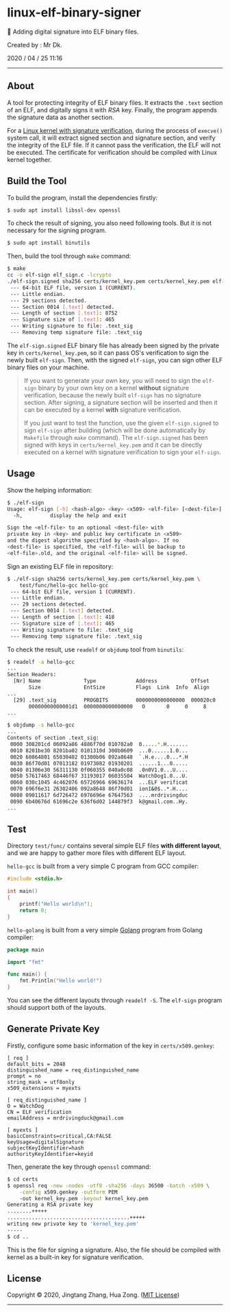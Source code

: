 # linux-elf-binary-signer

🐧 Adding digital signature into ELF binary files.

Created by : Mr Dk.

2020 / 04 / 25 11:16

---

## About

A tool for protecting integrity of ELF binary files. It extracts the `.text` section of an ELF, and digitally signs it with *RSA* key. Finally, the program appends the signature data as another section.

For a [Linux kernel with signature verification](https://github.com/mrdrivingduck/linux-kernel-elf-sig-verify), during the process of `execve()` system call, it will extract signed section and signature section, and verify the integrity of the ELF file. If it cannot pass the verification, the ELF will not be executed. The certificate for verification should be compiled with Linux kernel together.

## Build the Tool

To build the program, install the dependencies firstly:

```bash
$ sudo apt install libssl-dev openssl
```

To check the result of signing, you also need following tools. But it is not necessary for the signing program.

```bash
$ sudo apt install binutils
```

Then, build the tool through `make` command:

```bash
$ make
cc -o elf-sign elf_sign.c -lcrypto
./elf-sign.signed sha256 certs/kernel_key.pem certs/kernel_key.pem elf-sign
 --- 64-bit ELF file, version 1 (CURRENT).
 --- Little endian.
 --- 29 sections detected.
 --- Section 0014 [.text] detected.
 --- Length of section [.text]: 8752
 --- Signature size of [.text]: 465
 --- Writing signature to file: .text_sig
 --- Removing temp signature file: .text_sig
```

The `elf-sign.signed` ELF binary file has already been signed by the private key in `certs/kernel_key.pem`, so it can pass OS's verification to sign the newly built `elf-sign`. Then, with the signed `elf-sign`, you can sign other ELF binary files on your machine.

> If you want to generate your own key, you will need to sign the `elf-sign` binary by your own key on a kernel **without** signature verification, because the newly built `elf-sign` has no signature section. After signing, a signature section will be inserted and then it can be executed by a kernel **with** signature verification.
>
> If you just want to test the function, use the given `elf-sign.signed` to sign `elf-sign` after building (which will be done automatically by `Makefile` through `make` command). The `elf-sign.signed` has been signed with keys in `certs/kernel_key.pem` and it can be directly executed on a kernel with signature verification to sign your `elf-sign`.

## Usage

Show the helping information:

```bash
$ ./elf-sign
Usage: elf-sign [-h] <hash-algo> <key> <x509> <elf-file> [<dest-file>]
  -h,         display the help and exit

Sign the <elf-file> to an optional <dest-file> with
private key in <key> and public key certificate in <x509>
and the digest algorithm specified by <hash-algo>. If no 
<dest-file> is specified, the <elf-file> will be backup to 
<elf-file>.old, and the original <elf-file> will be signed.
```

Sign an existing ELF file in repository:

```bash
$ ./elf-sign sha256 certs/kernel_key.pem certs/kernel_key.pem \
    test/func/hello-gcc hello-gcc
 --- 64-bit ELF file, version 1 (CURRENT).
 --- Little endian.
 --- 29 sections detected.
 --- Section 0014 [.text] detected.
 --- Length of section [.text]: 418
 --- Signature size of [.text]: 465
 --- Writing signature to file: .text_sig
 --- Removing temp signature file: .text_sig
```

To check the result, use `readelf` or `objdump` tool from `binutils`:

```bash
$ readelf -a hello-gcc
...
Section Headers:
  [Nr] Name              Type             Address           Offset
       Size              EntSize          Flags  Link  Info  Align
...
  [29] .text_sig         PROGBITS         0000000000000000  000020c0
       00000000000001d1  0000000000000000   O       0     0     8
...
```

```bash
$ objdump -s hello-gcc
...
Contents of section .text_sig:
 0000 308201cd 06092a86 4886f70d 010702a0  0.....*.H.......
 0010 8201be30 8201ba02 0101310d 300b0609  ...0......1.0...
 0020 60864801 65030402 01300b06 092a8648  `.H.e....0...*.H
 0030 86f70d01 07013182 01973082 01930201  ......1...0.....
 0040 01306e30 56311130 0f060355 040a0c08  .0n0V1.0...U....
 0050 57617463 68446f67 31193017 06035504  WatchDog1.0...U.
 0060 030c1045 4c462076 65726966 69636174  ...ELF verificat
 0070 696f6e31 26302406 092a8648 86f70d01  ion1&0$..*.H....
 0080 09011617 6d726472 6976696e 67647563  ....mrdrivingduc
 0090 6b40676d 61696c2e 636f6d02 144879f3  k@gmail.com..Hy.
...
```

## Test

Directory `test/func/` contains several simple ELF files **with different layout**, and we are happy to gather more files with different ELF layout.

`hello-gcc` is built from a very simple C program from GCC compiler:

```c
#include <stdio.h>

int main()
{
    printf("Hello world\n");
    return 0;
}
```

`hello-golang` is built from a very simple [Golang](https://golang.org/) program from Golang compiler:

```go
package main

import "fmt"

func main() {
    fmt.Println("Hello world!")
}
```

You can see the different layouts through `readelf -S`. The `elf-sign` program should support both of the layouts.

## Generate Private Key

Firstly, configure some basic information of the key in `certs/x509.genkey`:

```
[ req ]
default_bits = 2048
distinguished_name = req_distinguished_name
prompt = no
string_mask = utf8only
x509_extensions = myexts

[ req_distinguished_name ]
O = WatchDog
CN = ELF verification
emailAddress = mrdrivingduck@gmail.com

[ myexts ]
basicConstraints=critical,CA:FALSE
keyUsage=digitalSignature
subjectKeyIdentifier=hash
authorityKeyIdentifier=keyid
```

Then, generate the key through `openssl` command:

```bash
$ cd certs
$ openssl req -new -nodes -utf8 -sha256 -days 36500 -batch -x509 \
    -config x509.genkey -outform PEM
    -out kernel_key.pem -keyout kernel_key.pem
Generating a RSA private key
........+++++
........................................+++++
writing new private key to 'kernel_key.pem'
-----
$ cd ..
```

This is the file for signing a signature. Also, the file should be compiled with kernel as a built-in key for signature verification.

## License

Copyright © 2020, Jingtang Zhang, Hua Zong. ([MIT License](LICENSE))

---

